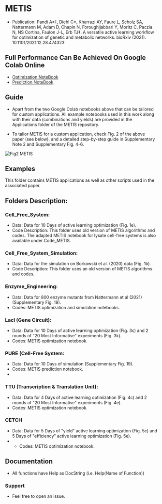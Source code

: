 # METIS
* Publication: Pandi A*‡, Diehl C*, Kharrazi AY, Faure L, Scholz SA, Nattermann M, Adam D, Chapin N, Foroughijabbari Y, Moritz C, Paczia N, NS Cortina, Faulon J-L, Erb TJ‡. A versatile active learning workflow for optimization of genetic and metabolic networks. bioRxiv (2021). 10.1101/2021.12.28.474323

## Full Performance Can Be Achieved On Google Colab Online
* [Optimization NoteBook](https://colab.research.google.com/github/amirpandi/METIS/blob/main/METIS_Optimization_Notebook.ipynb)
* [Prediction NoteBook](https://colab.research.google.com/github/amirpandi/METIS/blob/main/METIS_Prediction_Notebook.ipynb)

## Guide
* Apart from the two Google Colab notebooks above that can be tailored for custom applications. All example notebooks used in this work along with their data (combinations and yields) are provided in the Applications folder of the METIS repository. 

* To tailor METIS for a custom application, check Fig. 2 of the above paper (see below), and a detailed step-by-step guide in Supplementary Note 2 and Supplementary Fig. 4-6.


![Fig2  METIS](https://user-images.githubusercontent.com/55136474/173783016-43c756bd-0f14-4a66-b00e-743660e4bdba.png)



## Examples
This folder contains METIS applications as well as other scripts used in the associated paper.

## Folders Description:
### Cell_Free_System:
* Data: Data for 10 Days of active learning optimization (Fig. 1e).
* Code Description: This folder uses old version of METIS algorithms and codes. The adapted METIS notebook for lysate cell-free systems is also available under Code_METIS.

### Cell_Free_System_Simulation:
* Data: Data for the simulation on Borkowski et al. (2020) data (Fig. 1b).
* Code Description: This folder uses an old version of METIS algorithms and codes.

### Enzyme_Engineering:
* Data: Data for 800 enzyme mutants from Nattermann et al (2021) (Supplementary Fig. 19).
* Codes: METIS optimization and simulation notebooks. 

### LacI (Gene Circuit):
* Data: Data for 10 Days of active learning optimization (Fig. 3c) and 2 rounds of "20 Most Informative" experiments (Fig. 3k).
* Codes: METIS optimization notebook. 

### PURE (Cell-Free System:
* Data: Data for 10 Days of simulation (Supplementary Fig. 19).
* Codes: METIS prediction notebook.
* 
### TTU (Transcription & Translation Unit):
* Data: Data for 4 Days of active learning optimization (Fig. 4c) and 2 rounds of "20 Most Informative" experiments (Fig. 4e).
* Codes: METIS optimization notebook. 

### CETCH
* Data: Data for 5 Days of "yield" active learning optimization (Fig. 5c) and 5 Days of "efficiency" active learning optimization (Fig. 5e).
* * Codes: METIS optimization notebook.


## Documentation
* All functions have Help as DocString (i.e. Help(Name of Function))

### Support
* Feel free to open an issue.
